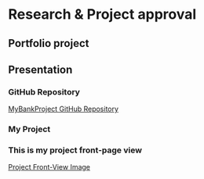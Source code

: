 # Research & Project approval
## Portfolio project
## Presentation
### GitHub Repository

[MyBankProject GitHub Repository](https://github.com/shakiru137/Research-Project-approval-Part-1-)

### My Project

### This is my project front-page view

[Project Front-View Image](https://drive.google.com/file/d/15b2jWwOpvyEQOK5qXkqBJeRgAUKxQDF2/view?usp=sharing)

